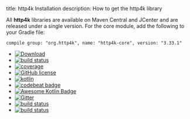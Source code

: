title: http4k Installation
description: How to get the http4k library

All **http4k** libraries are available on Maven Central and JCenter and are released under a single version. For the core module, add the following to your Gradle file:
```
compile group: "org.http4k", name: "http4k-core", version: "3.33.1"
```


<ul class="statusLink">
    <li><a href="https://bintray.com/http4k/maven/http4k-core/_latestVersion"><img alt="Download" src="https://api.bintray.com/packages/http4k/maven/http4k-core/images/download.svg"/></a></li>
    <li><a href="https://travis-ci.org/http4k/http4k"><img alt="build status" src="https://travis-ci.org/http4k/http4k.svg?branch=master"/></a></li>
    <li><a href="https://coveralls.io/github/http4k/http4k?branch=master"><img alt="coverage" src="https://coveralls.io/repos/http4k/http4k/badge.svg?branch=master"/></a></li>
    <li><a href="http//www.apache.org/licenses/LICENSE-2.0"><img alt="GitHub license" src="https://img.shields.io/badge/license-Apache%20License%202.0-blue.svg?style=flat"/></a></li>
    <li><a href="http://kotlinlang.org"><img alt="kotlin" src="https://img.shields.io/badge/kotlin-1.2-blue.svg"/></a></li>
    <li><a href="https://codebeat.co/projects/github-com-http4k-http4k-master"><img alt="codebeat badge" src="https://codebeat.co/badges/5b369ed4-af27-46f4-ad9c-a307d900617e"/></a></li>
    <li><a href="https://kotlin.link"><img alt="Awesome Kotlin Badge" src="https://kotlin.link/awesome-kotlin.svg"/></a></li>
    <li><a href="https://gitter.im/http4k/http4k"><img alt="Gitter" src="https://img.shields.io/badge/gitter-join%20chat-1dce73.svg"/></a></li>
    <li><a href="https://opencollective.com/http4k"><img alt="build status" src="https://opencollective.com/http4k/backers/badge.svg"></a></li>
    <li><a href="https://opencollective.com/http4k"><img alt="build status" src="https://opencollective.com/http4k/sponsors/badge.svg"></a></li>
</ul>

